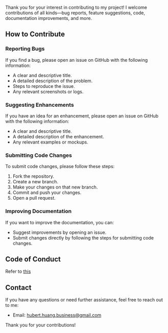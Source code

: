 Thank you for your interest in contributing to my project! I welcome contributions of all kinds—bug reports, feature suggestions, code, documentation improvements, and more.

## How to Contribute

### Reporting Bugs

If you find a bug, please open an issue on GitHub with the following information:
- A clear and descriptive title.
- A detailed description of the problem.
- Steps to reproduce the issue.
- Any relevant screenshots or logs.

### Suggesting Enhancements

If you have an idea for an enhancement, please open an issue on GitHub with the following information:
- A clear and descriptive title.
- A detailed description of the enhancement.
- Any relevant examples or mockups.

### Submitting Code Changes

To submit code changes, please follow these steps:
1. Fork the repository.
2. Create a new branch.
3. Make your changes on that new branch.
4. Commit and push your changes.
5. Open a pull request.

### Improving Documentation

If you want to improve the documentation, you can:
- Suggest improvements by opening an issue.
- Submit changes directly by following the steps for submitting code changes.

## Code of Conduct

Refer to [this](/CODE_OF_CONDUCT.md)

## Contact

If you have any questions or need further assistance, feel free to reach out to me:
- Email: hubert.huang.business@gmail.com

Thank you for your contributions!
